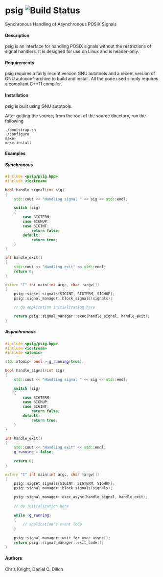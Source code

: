 # psig ![Build Status](https://travis-ci.org/cpppractitioners/psig.svg?branch=master)
Synchronous Handling of Asynchronous POSIX Signals

#### Description
psig is an interface for handling POSIX signals without the restrictions of signal handlers.  It is designed for use on Linux and is header-only.

#### Requirements
psig requires a fairly recent version GNU autotools and a recent version of GNU autoconf-archive to build and install.  All the code used simply requires a compliant C++11 compiler.

#### Installation
psig is built using GNU autotools.

After getting the source, from the root of the source directory, run the following

```
./bootstrap.sh
./configure
make
make install
```

#### Examples
##### Synchronous
```c++
#include <psig/psig.hpp>
#include <iostream>

bool handle_signal(int sig)
{
    std::cout << "Handling signal " << sig << std::endl;

    switch (sig)
    {
        case SIGTERM:
        case SIGHUP:
        case SIGINT:
            return false;
        default:
            return true;
    }
}

int handle_exit()
{
    std::cout << "Handling exit" << std::endl;
    return 0;
}

extern "C" int main(int argc, char *argv[])
{
    psig::sigset signals{SIGINT, SIGTERM, SIGHUP};
    psig::signal_manager::block_signals(signals);

    // do application initialization here

    return psig::signal_manager::exec(handle_signal, handle_exit);
}
```

##### Asynchronous
```c++
#include <psig/psig.hpp>
#include <iostream>
#include <atomic>

std::atomic< bool > g_running(true);

bool handle_signal(int sig)
{
    std::cout << "Handling signal " << sig << std::endl;

    switch (sig)
    {
        case SIGTERM:
        case SIGHUP:
        case SIGINT:
            return false;
        default:
            return true;
    }
}

int handle_exit()
{
    std::cout << "Handling exit" << std::endl;
    g_running = false;
    
    return 0;
}

extern "C" int main(int argc, char *argv[])
{
    psig::sigset signals{SIGINT, SIGTERM, SIGHUP};
    psig::signal_manager::block_signals(signals);

    psig::signal_manager::exec_async(handle_signal, handle_exit);
    
    // do initialization here
    
    while (g_running)
    {
        // application's event loop
    }
    
    psig::signal_manager::wait_for_exec_async();
    return psig::signal_manager::exit_code();
}
```

#### Authors
Chris Knight, Daniel C. Dillon
